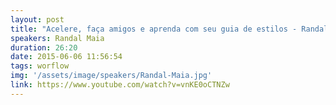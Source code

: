 ```yaml
---
layout: post
title: "Acelere, faça amigos e aprenda com seu guia de estilos - Randal Maia"
speakers: Randal Maia
duration: 26:20
date: 2015-06-06 11:56:54
tags: worflow
img: '/assets/image/speakers/Randal-Maia.jpg'
link: https://www.youtube.com/watch?v=vnKE0oCTNZw
--- 
```

